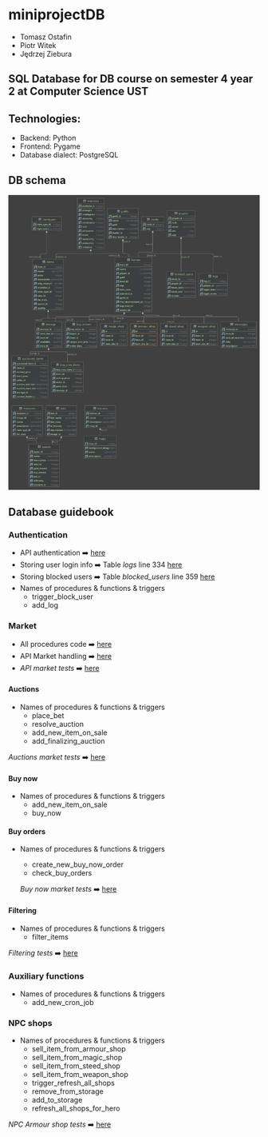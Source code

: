 # miniprojectDB
- Tomasz Ostafin
- Piotr Witek
- Jędrzej Ziebura
## SQL Database for DB course on semester 4 year 2 at Computer Science UST
## Technologies:
- Backend: Python
- Frontend: Pygame
- Database dialect: PostgreSQL

## DB schema
![alt text](https://github.com/miniprojectPythonGame/db/blob/master/docs/db_diagram.svg?raw=true)  

## Database guidebook  

### Authentication  
- API authentication :arrow_right: [here](https://github.com/miniprojectPythonGame/merged/blob/master/api/web/user.py)
- Storing user login info :arrow_right: Table *logs* line 334 [here](https://github.com/miniprojectPythonGame/db/blob/master/code/creating_tables.sql)
- Storing blocked users :arrow_right: Table *blocked_users* line 359 [here](https://github.com/miniprojectPythonGame/db/blob/master/code/creating_tables.sql)
- Names of procedures & functions & triggers
  - trigger_block_user
  - add_log
  
### Market
- All procedures code :arrow_right: [here](https://github.com/miniprojectPythonGame/db/blob/master/code/routines.sql)
- API Market handling :arrow_right: [here](https://github.com/miniprojectPythonGame/merged/blob/master/api/game_classes/objects/buildings/market.py)
- *API market tests* :arrow_right: [here](https://github.com/miniprojectPythonGame/db/tree/master/tests/BUYING_FROM_NPC.md)

#### Auctions 
- Names of procedures & functions & triggers
  - place_bet
  - resolve_auction
  - add_new_item_on_sale
  - add_finalizing_auction  
 
 *Auctions market tests* :arrow_right: [here](https://github.com/miniprojectPythonGame/db/tree/master/tests/MARKET_BACKEND_API_TESTS.md)
  
#### Buy now
- Names of procedures & functions & triggers
  - add_new_item_on_sale
  - buy_now

#### Buy orders 
- Names of procedures & functions & triggers
  - create_new_buy_now_order
  - check_buy_orders  
  
  *Buy now market tests* :arrow_right: [here](https://github.com/miniprojectPythonGame/db/tree/master/tests/BUY_NOW.md)
  
#### Filtering 
- Names of procedures & functions & triggers
  - filter_items  
 
 *Filtering tests* :arrow_right: [here](https://github.com/miniprojectPythonGame/db/tree/master/tests/FILTERING.md)

### Auxiliary functions
- Names of procedures & functions & triggers
  - add_new_cron_job  
 

### NPC shops
- Names of procedures & functions & triggers
  - sell_item_from_armour_shop
  - sell_item_from_magic_shop
  - sell_item_from_steed_shop
  - sell_item_from_weapon_shop
  - trigger_refresh_all_shops
  - remove_from_storage
  - add_to_storage
  - refresh_all_shops_for_hero  
  
 *NPC Armour shop tests* :arrow_right: [here](https://github.com/miniprojectPythonGame/db/tree/master/tests/BUYING_FROM_NPC.md)
